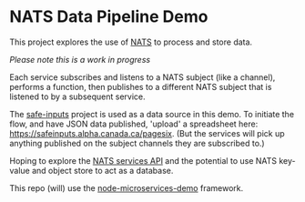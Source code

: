 # NATS Data Pipeline Demo

This project explores the use of [NATS](https://nats.io/) to process and store data.  

*Please note this is a work in progress*

Each service subscribes and listens to a NATS subject (like a channel), performs a function, then publishes to a different NATS subject that is listened to by a subsequent service. 

The [safe-inputs](https://github.com/PHACDataHub/safe-inputs) project is used as a data source in this demo. To initiate the flow, and have JSON data published, 'upload' a spreadsheet here: https://safeinputs.alpha.canada.ca/pagesix. (But the services will pick up anything published on the subject channels they are subscribed to.)

Hoping to explore the [NATS services API](https://www.youtube.com/watch?v=vUWw3HVY35E) and the potential to use NATS key-value and object store to act as a database. 

This repo (will) use the [node-microservices-demo](https://github.com/PHACDataHub/node-microservices-demo) framework.
